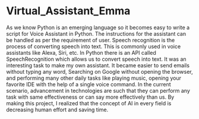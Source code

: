 # Virtual_Assistant_Emma
As we know Python is an emerging language so it becomes easy to write a script for Voice Assistant in Python. The instructions for the assistant can be handled as per the requirement of user. Speech recognition is the process of converting speech into text. This is commonly used in voice assistants like Alexa, Siri, etc. In Python there is an API called SpeechRecognition which allows us to convert speech into text. It was an interesting task to make my own assistant. It became easier to send emails without typing any word, Searching on Google without opening the browser, and performing many other daily tasks like playing music, opening your favorite IDE with the help of a single voice command. In the current scenario, advancement in technologies are such that they can perform any task with same effectiveness or can say more effectively than us. By making this project, I realized that the concept of AI in every field is decreasing human effort and saving time.
